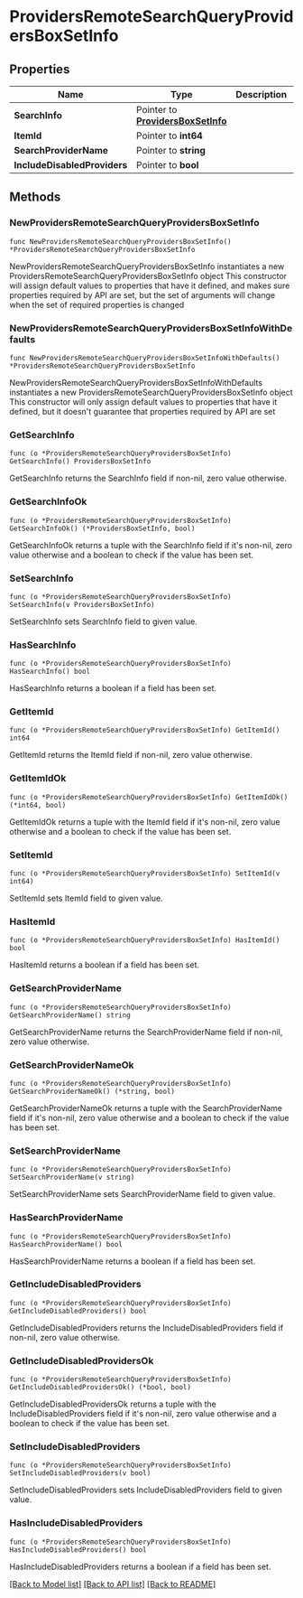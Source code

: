 # ProvidersRemoteSearchQueryProvidersBoxSetInfo

## Properties

Name | Type | Description | Notes
------------ | ------------- | ------------- | -------------
**SearchInfo** | Pointer to [**ProvidersBoxSetInfo**](ProvidersBoxSetInfo.md) |  | [optional] 
**ItemId** | Pointer to **int64** |  | [optional] 
**SearchProviderName** | Pointer to **string** |  | [optional] 
**IncludeDisabledProviders** | Pointer to **bool** |  | [optional] 

## Methods

### NewProvidersRemoteSearchQueryProvidersBoxSetInfo

`func NewProvidersRemoteSearchQueryProvidersBoxSetInfo() *ProvidersRemoteSearchQueryProvidersBoxSetInfo`

NewProvidersRemoteSearchQueryProvidersBoxSetInfo instantiates a new ProvidersRemoteSearchQueryProvidersBoxSetInfo object
This constructor will assign default values to properties that have it defined,
and makes sure properties required by API are set, but the set of arguments
will change when the set of required properties is changed

### NewProvidersRemoteSearchQueryProvidersBoxSetInfoWithDefaults

`func NewProvidersRemoteSearchQueryProvidersBoxSetInfoWithDefaults() *ProvidersRemoteSearchQueryProvidersBoxSetInfo`

NewProvidersRemoteSearchQueryProvidersBoxSetInfoWithDefaults instantiates a new ProvidersRemoteSearchQueryProvidersBoxSetInfo object
This constructor will only assign default values to properties that have it defined,
but it doesn't guarantee that properties required by API are set

### GetSearchInfo

`func (o *ProvidersRemoteSearchQueryProvidersBoxSetInfo) GetSearchInfo() ProvidersBoxSetInfo`

GetSearchInfo returns the SearchInfo field if non-nil, zero value otherwise.

### GetSearchInfoOk

`func (o *ProvidersRemoteSearchQueryProvidersBoxSetInfo) GetSearchInfoOk() (*ProvidersBoxSetInfo, bool)`

GetSearchInfoOk returns a tuple with the SearchInfo field if it's non-nil, zero value otherwise
and a boolean to check if the value has been set.

### SetSearchInfo

`func (o *ProvidersRemoteSearchQueryProvidersBoxSetInfo) SetSearchInfo(v ProvidersBoxSetInfo)`

SetSearchInfo sets SearchInfo field to given value.

### HasSearchInfo

`func (o *ProvidersRemoteSearchQueryProvidersBoxSetInfo) HasSearchInfo() bool`

HasSearchInfo returns a boolean if a field has been set.

### GetItemId

`func (o *ProvidersRemoteSearchQueryProvidersBoxSetInfo) GetItemId() int64`

GetItemId returns the ItemId field if non-nil, zero value otherwise.

### GetItemIdOk

`func (o *ProvidersRemoteSearchQueryProvidersBoxSetInfo) GetItemIdOk() (*int64, bool)`

GetItemIdOk returns a tuple with the ItemId field if it's non-nil, zero value otherwise
and a boolean to check if the value has been set.

### SetItemId

`func (o *ProvidersRemoteSearchQueryProvidersBoxSetInfo) SetItemId(v int64)`

SetItemId sets ItemId field to given value.

### HasItemId

`func (o *ProvidersRemoteSearchQueryProvidersBoxSetInfo) HasItemId() bool`

HasItemId returns a boolean if a field has been set.

### GetSearchProviderName

`func (o *ProvidersRemoteSearchQueryProvidersBoxSetInfo) GetSearchProviderName() string`

GetSearchProviderName returns the SearchProviderName field if non-nil, zero value otherwise.

### GetSearchProviderNameOk

`func (o *ProvidersRemoteSearchQueryProvidersBoxSetInfo) GetSearchProviderNameOk() (*string, bool)`

GetSearchProviderNameOk returns a tuple with the SearchProviderName field if it's non-nil, zero value otherwise
and a boolean to check if the value has been set.

### SetSearchProviderName

`func (o *ProvidersRemoteSearchQueryProvidersBoxSetInfo) SetSearchProviderName(v string)`

SetSearchProviderName sets SearchProviderName field to given value.

### HasSearchProviderName

`func (o *ProvidersRemoteSearchQueryProvidersBoxSetInfo) HasSearchProviderName() bool`

HasSearchProviderName returns a boolean if a field has been set.

### GetIncludeDisabledProviders

`func (o *ProvidersRemoteSearchQueryProvidersBoxSetInfo) GetIncludeDisabledProviders() bool`

GetIncludeDisabledProviders returns the IncludeDisabledProviders field if non-nil, zero value otherwise.

### GetIncludeDisabledProvidersOk

`func (o *ProvidersRemoteSearchQueryProvidersBoxSetInfo) GetIncludeDisabledProvidersOk() (*bool, bool)`

GetIncludeDisabledProvidersOk returns a tuple with the IncludeDisabledProviders field if it's non-nil, zero value otherwise
and a boolean to check if the value has been set.

### SetIncludeDisabledProviders

`func (o *ProvidersRemoteSearchQueryProvidersBoxSetInfo) SetIncludeDisabledProviders(v bool)`

SetIncludeDisabledProviders sets IncludeDisabledProviders field to given value.

### HasIncludeDisabledProviders

`func (o *ProvidersRemoteSearchQueryProvidersBoxSetInfo) HasIncludeDisabledProviders() bool`

HasIncludeDisabledProviders returns a boolean if a field has been set.


[[Back to Model list]](../README.md#documentation-for-models) [[Back to API list]](../README.md#documentation-for-api-endpoints) [[Back to README]](../README.md)


